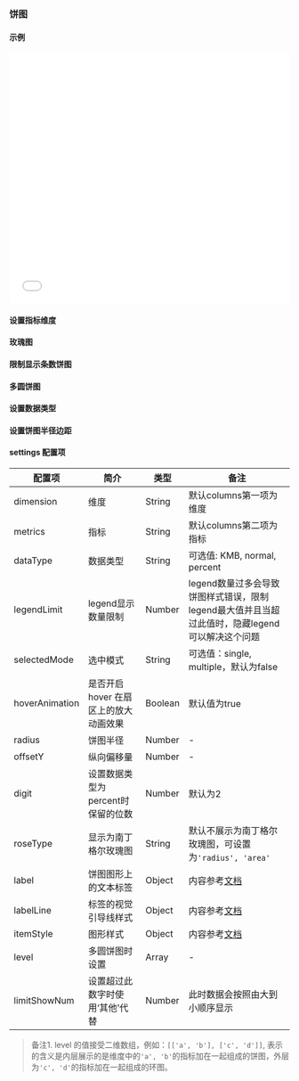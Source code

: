 ### 饼图

#### 示例

<iframe width="100%" height="450" src="//jsfiddle.net/vue_echarts/tecfxdg9/13/embedded/result,html,js/?bodyColor=fff" allowfullscreen="allowfullscreen" frameborder="0"></iframe>

#### 设置指标维度

<vuep template="#index-demision"></vuep>

<script v-pre type="text/x-template" id="index-demision">
<template>
  <ve-pie :data="chartData" :settings="chartSettings"></ve-pie>
</template>

<script>
  module.exports = {
    created: function () {
      this.chartData = {
        columns: ['日期', '成本', '利润'],
        rows: [
          { '日期': '1月1号', '成本': 123, '利润': 3 },
          { '日期': '1月2号', '成本': 1223, '利润': 6 },
          { '日期': '1月3号', '成本': 2123, '利润': 90 },
          { '日期': '1月4号', '成本': 4123, '利润': 12 },
          { '日期': '1月5号', '成本': 3123, '利润': 15 },
          { '日期': '1月6号', '成本': 7123, '利润': 20 }
        ]
      }
      this.chartSettings = {
        dimension: '成本',
        metrics: '利润'
      }
    }
  }
</script>
</script>

#### 玫瑰图

<vuep template="#rose-pie"></vuep>

<script v-pre type="text/x-template" id="rose-pie">
<template>
  <ve-pie :data="chartData" :settings="chartSettings"></ve-pie>
</template>

<script>
  module.exports = {
    created: function () {
      this.chartData = {
        columns: ['日期', '成本', '利润'],
        rows: [
          { '日期': '1月1号', '成本': 123, '利润': 3 },
          { '日期': '1月2号', '成本': 1223, '利润': 6 },
          { '日期': '1月3号', '成本': 2123, '利润': 90 },
          { '日期': '1月4号', '成本': 4123, '利润': 12 },
          { '日期': '1月5号', '成本': 3123, '利润': 15 },
          { '日期': '1月6号', '成本': 7123, '利润': 20 }
        ]
      }
      this.chartSettings = {
        roseType: 'radius'
      }
    }
  }
</script>
</script>

#### 限制显示条数饼图

<vuep template="#limited-number"></vuep>

<script v-pre type="text/x-template" id="limited-number">
<template>
  <ve-pie :data="chartData" :settings="chartSettings"></ve-pie>
</template>

<script>
  module.exports = {
    created: function () {
      this.chartData = {
        columns: ['日期', '成本', '利润'],
        rows: [
          { '日期': '1月1号', '成本': 123, '利润': 3 },
          { '日期': '1月2号', '成本': 1223, '利润': 6 },
          { '日期': '1月3号', '成本': 2123, '利润': 90 },
          { '日期': '1月4号', '成本': 4123, '利润': 12 },
          { '日期': '1月5号', '成本': 3123, '利润': 15 },
          { '日期': '1月6号', '成本': 7123, '利润': 20 }
        ]
      }
      this.chartSettings = {
        limitShowNum: 5
      }
    }
  }
</script>
</script>

#### 多圆饼图

<vuep template="#mutiple-pie"></vuep>

<script v-pre type="text/x-template" id="mutiple-pie">
<template>
  <ve-pie :data="chartData" :settings="chartSettings"></ve-pie>
</template>

<script>
  module.exports = {
    created: function () {
      this.chartData = {
        columns: ['日期', '成本', '利润'],
        rows: [
          { '日期': '1月1号', '成本': 123, '利润': 3 },
          { '日期': '1月2号', '成本': 1223, '利润': 6 },
          { '日期': '1月3号', '成本': 2123, '利润': 9 },
          { '日期': '1月4号', '成本': 4123, '利润': 12 },
          { '日期': '1月5号', '成本': 3123, '利润': 15 },
          { '日期': '1月6号', '成本': 7123, '利润': 20 },
          { '日期': '1月7号', '成本': 4123, '利润': 20 },
          { '日期': '1月8号', '成本': 1123, '利润': 20 },
          { '日期': '1月9号', '成本': 5223, '利润': 20 },
          { '日期': '1月1号0', '成本': 9123, '利润': 20 },
          { '日期': '1月1号1', '成本': 4123, '利润': 20 }
        ]
      }
      this.chartSettings = {
        level: [
          ['1月1号', '1月2号', '1月3号'],
          ['1月4号', '1月5号']
        ]
      }
    }
  }
</script>
</script>

#### 设置数据类型

<vuep template="#data-type"></vuep>

<script v-pre type="text/x-template" id="data-type">
<template>
  <ve-pie :data="chartData" :settings="chartSettings"></ve-pie>
</template>

<script>
  module.exports = {
    created: function () {
      this.chartData = {
        columns: ['日期', '利润'],
        rows: [
          { '日期': '1月1号', '成本': 123, '利润': 0.01 },
          { '日期': '1月2号', '成本': 1223, '利润': 0.02 },
          { '日期': '1月3号', '成本': 2123, '利润': 0.03 },
          { '日期': '1月4号', '成本': 4123, '利润': 0.04 },
          { '日期': '1月5号', '成本': 3123, '利润': 0.05 },
          { '日期': '1月6号', '成本': 7123, '利润': 0.06 }
        ]
      }
      this.chartSettings = {
        dataType: 'percent'
      }
    }
  }
</script>
</script>

#### 设置饼图半径边距

<vuep template="#pie-style"></vuep>

<script v-pre type="text/x-template" id="pie-style">
<template>
  <ve-pie :data="chartData" :settings="chartSettings"></ve-pie>
</template>

<script>
  module.exports = {
    created: function () {
      this.chartData = {
        columns: ['日期', '成本', '利润'],
        rows: [
          { '日期': '1月1号', '成本': 123, '利润': 0.1 },
          { '日期': '1月2号', '成本': 1223, '利润': 0.2 },
          { '日期': '1月3号', '成本': 2123, '利润': 0.3 },
          { '日期': '1月4号', '成本': 4123, '利润': 0.4 },
          { '日期': '1月5号', '成本': 3123, '利润': 0.5 },
          { '日期': '1月6号', '成本': 7123, '利润': 0.6 }
        ]
      }
      this.chartSettings = {
        radius: 10,
        offsetY: 300
      }
    }
  }
</script>
</script>

#### settings 配置项

| 配置项 | 简介 | 类型 | 备注 |
| --- | --- | --- | --- |
| dimension | 维度 | String | 默认columns第一项为维度 |
| metrics | 指标 | String | 默认columns第二项为指标 |
| dataType | 数据类型 | String | 可选值: KMB, normal, percent |
| legendLimit | legend显示数量限制 | Number | legend数量过多会导致饼图样式错误，限制legend最大值并且当超过此值时，隐藏legend可以解决这个问题 |
| selectedMode | 	选中模式 | String | 可选值：single, multiple，默认为false |
| hoverAnimation | 是否开启 hover 在扇区上的放大动画效果 | Boolean | 默认值为true |
| radius | 饼图半径 | Number | - |
| offsetY | 	纵向偏移量 | Number | - |
| digit | 设置数据类型为percent时保留的位数 | Number | 默认为2 |
| roseType | 显示为南丁格尔玫瑰图 | String | 默认不展示为南丁格尔玫瑰图，可设置为`'radius', 'area'` |
| label | 饼图图形上的文本标签 | Object | 内容参考[文档](http://echarts.baidu.com/option.html#series-pie.label) |
| labelLine | 标签的视觉引导线样式 | Object | 内容参考[文档](http://echarts.baidu.com/option.html#series-pie.labelLine) |
| itemStyle | 图形样式 | Object | 内容参考[文档](http://echarts.baidu.com/option.html#series-pie.itemStyle)  |
| level | 多圆饼图时设置 | Array | - |
| limitShowNum | 设置超过此数字时使用‘其他’代替 | Number | 此时数据会按照由大到小顺序显示 |

> 备注1. level 的值接受二维数组，例如：`[['a', 'b'], ['c', 'd']]`, 表示的含义是内层展示的是维度中的`'a', 'b'`的指标加在一起组成的饼图，外层为`'c', 'd'`的指标加在一起组成的环图。
